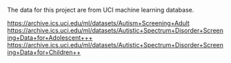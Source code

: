 The data for this project are from UCI machine learning database.


https://archive.ics.uci.edu/ml/datasets/Autism+Screening+Adult
https://archive.ics.uci.edu/ml/datasets/Autistic+Spectrum+Disorder+Screening+Data+for+Adolescent+++
https://archive.ics.uci.edu/ml/datasets/Autistic+Spectrum+Disorder+Screening+Data+for+Children++
